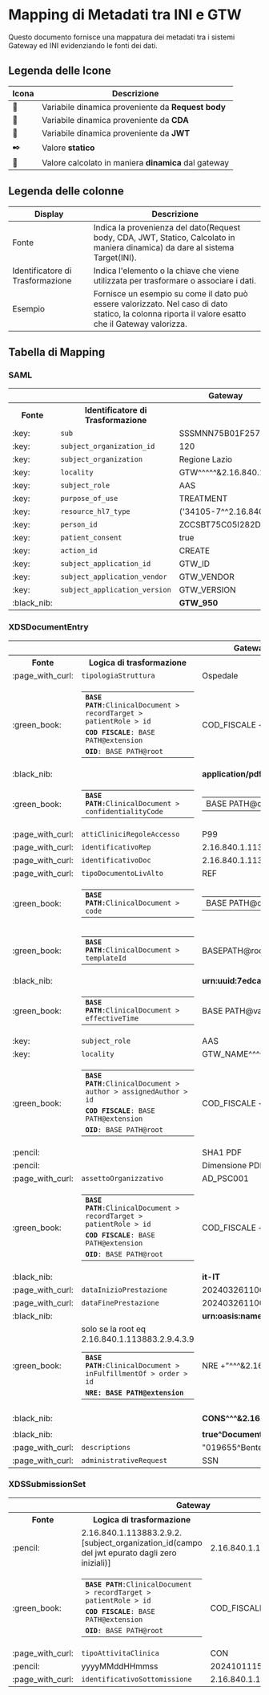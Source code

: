 # Mapping di Metadati tra INI e GTW

Questo documento fornisce una mappatura dei metadati tra i sistemi Gateway ed INI evidenziando le fonti dei dati.

## Legenda delle Icone

| Icona             | Descrizione                                          |
|-------------------|------------------------------------------------------|
| :page_with_curl:  | Variabile dinamica proveniente da **Request body**   |
| :green_book:      | Variabile dinamica proveniente da **CDA**            |
| :key:             | Variabile dinamica proveniente da **JWT**            |
| :black_nib:       | Valore **statico**                                   |
| :pencil:          | Valore calcolato in maniera **dinamica** dal gateway | 

## Legenda delle colonne

| Display                           | Descrizione                                                                                                                                         |
|-----------------------------------|-----------------------------------------------------------------------------------------------------------------------------------------------------|
| Fonte                             | Indica la provenienza del dato(Request body, CDA, JWT, Statico, Calcolato in maniera dinamica) da dare al sistema Target(INI).                      |
| Identificatore di Trasformazione  | Indica l'elemento o la chiave che viene utilizzata per trasformare o associare i dati.                                                              |
| Esempio                           | Fornisce un esempio su come il dato può essere valorizzato. Nel caso di dato statico, la colonna riporta il valore esatto che il Gateway valorizza. |


## Tabella di Mapping
<h3>SAML</h3>
<table>
    <tr>
        <th colspan="3">Gateway</th>
        <th rowspan="2">INI</th>
    </tr>
    <tr>
        <th>Fonte</th>
        <th>Identificatore di Trasformazione</th>
        <th>Esempio</th>
    </tr>
    <tr>
        <td>:key:</td>
        <td><code>sub</code></td>
        <td>SSSMNN75B01F257L^^^&2.16.840.1.113883.2.9.4.3.2&ISO</td>
        <td><code>urn:oasis:names:tc:xacml:1.0:subject:subject-id</code></td>
    </tr>
    <tr>
        <td>:key:</td>
        <td><code>subject_organization_id</code></td>
        <td>120</td>
        <td><code>urn:oasis:names:tc:xspa:1.0:subject:organization-id</code></td>
    </tr>
    <tr>
        <td>:key:</td>
        <td><code>subject_organization</code></td>
        <td>Regione Lazio</td>
        <td><code>urn:oasis:names:tc:xspa:1.0:subject:organization</code></td>
    </tr>
    <tr>
        <td>:key:</td>
        <td><code>locality</code></td>
        <td>GTW^^^^^&2.16.840.1.113883.2.9.4.1.3&ISO^^^^GTW_STRUTTURA</td>
        <td><code>urn:oasis:names:tc:xspa:1.0:environment:locality</code></td>
    </tr>
    <tr>
        <td>:key:</td>
        <td><code>subject_role</code></td>
        <td>AAS</td>
        <td><code>urn:oasis:names:tc:xacml:2.0:subject:role</code></td>
    </tr>
    <tr>
        <td>:key:</td>
        <td><code>purpose_of_use</code></td>
        <td>TREATMENT</td>
        <td><code>urn:oasis:names:tc:xspa:1.0:subject:purposeofuse</code></td>
    </tr>
    <tr>
        <td>:key:</td>
        <td><code>resource_hl7_type</code></td>
        <td>('34105-7^^2.16.840.1.113883.6.1')</td>
        <td><code>urn:oasis:names:tc:xspa:1.0:resource:hl7:type</code></td>
    </tr>
    <tr>
        <td>:key:</td>
        <td><code>person_id</code></td>
        <td>ZCCSBT75C05I282D^^^&2.16.840.1.113883.2.9.4.3.2&ISO</td>
        <td><code>urn:oasis:names:tc:xacml:1.0:resource:resource-id</code></td>
    </tr>
    <tr>
        <td>:key:</td>
        <td><code>patient_consent</code></td>
        <td>true</td>
        <td><code>urn:oasis:names:tc:xspa:1.0:resource:patient:consent</code></td>
    </tr>
    <tr>
        <td>:key:</td>
        <td><code>action_id</code></td>
        <td>CREATE</td>
        <td><code>urn:oasis:names:tc:xacml:1.0:action:action-id</code></td>
    </tr>
    <tr>
        <td>:key:</td>
        <td><code>subject_application_id</code></td>
        <td>GTW_ID</td>
        <td><code>SubjectApplicationId</code></td>
    </tr>
    <tr>
        <td>:key:</td>
        <td><code>subject_application_vendor</code></td>
        <td>GTW_VENDOR</td>
        <td><code>SubjectApplicationVendor</code></td>
    </tr>
    <tr>
        <td>:key:</td>
        <td><code>subject_application_version</code></td>
        <td>GTW_VERSION</td>
        <td><code>SubjectApplicationVersion</code></td>
    </tr>
    <tr>
        <td>:black_nib:</td>
        <td></td>
        <td><strong>GTW_950</strong></td>
        <td><code>SubjectAuthenticator</code></td>
    </tr>
</table>
 
<h3>XDSDocumentEntry</h3>

<table>
    <tr>
        <th colspan="3">Gateway</th>
        <th rowspan="2">INI</th>
    </tr>
    <tr>
        <th>Fonte</th>
        <th>Logica di trasformazione</th>
        <th>Esempio</th>
    </tr>
    <tr>
        <td>:page_with_curl:</td>
        <td><code>tipologiaStruttura</code></td>
        <td>Ospedale</td>
        <td><code>healthcareFacilityTypeCode</code></td>
    </tr>
    <tr>
        <td>:green_book:</td> 
        <td>
            <table>
                <tr>
                    <td><code><strong>BASE PATH</strong>:ClinicalDocument &gt; recordTarget &gt; patientRole &gt; id</code>
                    </td>
                </tr>
                <tr>
                    <td><code><strong>COD FISCALE</strong>: BASE PATH@extension</code></td>
                </tr>
                <tr>
                    <td><code><strong>OID</strong>: BASE PATH@root</code></td>
                </tr>
            </table>
        </td> 
        <td>COD_FISCALE + "^^^&" + OID + "&ISO"</td>
        <td><code>patientId</code></td>
    </tr>
    <tr>
        <td>:black_nib:</td>
        <td></td>
        <td><strong>application/pdf+text/x-cda-r2+xml</strong></td>
        <td><code>mimeType</code></td>
    </tr>
    <tr>
        <td>:green_book:</td>
        <td>
            <table>
                <tr>
                    <td><code><strong>BASE PATH</strong>:ClinicalDocument &gt confidentialityCode</code></td>
                </tr>
            </table>
        </td>
        <td>
            <table>
                <tr>
                    <td>BASE PATH@code</td>
                    <td>BASE PATH@displayName</td>
                </tr>
            </table>
        </td>
        <td><code>confidentialityCode</code></td>
    </tr>
    <tr>
        <td>:page_with_curl:</td>
        <td><code>attiCliniciRegoleAccesso</code></td>
        <td>P99</td>
        <td><code>eventCodeList</code></td>
    </tr>
    <tr>
        <td>:page_with_curl:</td>
        <td><code>identificativoRep</code></td>
        <td>2.16.840.1.113883.2.9.2.120.4.5.111111</td>
        <td><code>repositoryUniqueId</code></td>
    </tr>
    <tr>
        <td>:page_with_curl:</td>
        <td><code>identificativoDoc</code></td>
        <td>2.16.840.1.113883.2.9.2.120.4.4^GTW_ID</td>
        <td><code>uniqueId</code></td>
    </tr>
    <tr>
        <td>:page_with_curl:</td>
        <td><code>tipoDocumentoLivAlto</code></td>
        <td>REF</td>
        <td><code>classCode</code></td>
    </tr>
    <tr>
        <td>:green_book:</td>
        <td>
            <table>
                <tr>
                    <td><code><strong>BASE PATH</strong>:ClinicalDocument &gt code</code></td>
                </tr>
            </table>
        </td>
        <td>
            <table>
                <tr>
                    <td>BASE PATH@code</td>
                    <td>BASE PATH@displayName</td>
                </tr>
            </table>
        </td>
        <td><code>typeCode</code></td>
    </tr>
    <tr>
        <td>:green_book:</td>
        <td>
            <table>
                <tr>
                    <td><code><strong>BASE PATH</strong>:ClinicalDocument &gt templateId</code></td>
                </tr>
            </table>
        </td>
        <td>BASEPATH@root</td>
        <td><code>formatCode</code></td>
    </tr>
    <tr>
        <td>:black_nib:</td>
        <td></td>
        <td><strong>urn:uuid:7edca82f-054d-47f2-a032-9b2a5b5186c1</strong></td>
        <td><code>entryUUID</code></td>
    </tr>
    <tr>
        <td>:green_book:</td>
        <td>
            <table>
                <tr>
                    <td><code><strong>BASE PATH</strong>:ClinicalDocument &gt effectiveTime</code></td>
                </tr>
            </table>
        </td>
        <td>BASE PATH@value</td>
        <td><code>creationTime</code></td>
    </tr>
    <tr>
        <td>:key:</td>
        <td><code>subject_role</code></td>
        <td>AAS</td>
        <td><code>authorRole</code></td>
    </tr>
    <tr>
        <td>:key:</td>
        <td><code>locality</code></td>
        <td>GTW_NAME^^^^^&2.16.840.1.113883.2.9.4.1.3&ISO^^^^GTW_STRUCTURE</td>
        <td><code>authorInstitution</code></td>
    </tr>
    <tr>
        <td>:green_book:</td>
        <td>
            <table>
                <tr>
                    <td><code><strong>BASE PATH</strong>:ClinicalDocument &gt author &gt assignedAuthor &gt id</code>
                    </td>
                </tr>
                <tr>
                    <td><code><strong>COD FISCALE</strong>: BASE PATH@extension</code></td>
                </tr>
                <tr>
                    <td><code><strong>OID</strong>: BASE PATH@root</code></td>
                </tr>
            </table>
        </td>
        <td>COD_FISCALE + "^^^^^^^^&" + OID + "&ISO"</td>
        <td><code>authorPerson</code></td>
    </tr>
    <tr>
        <td>:pencil:</td>
        <td></td>
        <td>SHA1 PDF</td>
        <td><code>hash</code></td>
    </tr>
    <tr>
        <td>:pencil:</td>
        <td></td>
        <td>Dimensione PDF in byte</td>
        <td><code>size</code></td>
    </tr>
    <tr>
        <td>:page_with_curl:</td>
        <td><code>assettoOrganizzativo</code></td>
        <td>AD_PSC001</td>
        <td><code>practiceSettingsCode</code></td>
    </tr>
    <tr>
        <td>:green_book:</td>
        <td>
            <table>
                <tr>
                    <td><code><strong>BASE PATH</strong>:ClinicalDocument &gt recordTarget &gt patientRole &gt id</code>
                    </td>
                </tr>
                <tr>
                    <td><code><strong>COD FISCALE</strong>: BASE PATH@extension</code></td>
                </tr>
                <tr>
                    <td><code><strong>OID</strong>: BASE PATH@root</code></td>
                </tr>
            </table>
        </td>
        <td>COD_FISCALE + "^^^&" + OID + "&ISO"</td>
        <td><code>sourcePatientId</code></td>
    </tr>
    <tr>
        <td>:black_nib:</td>
        <td></td>
        <td><strong>it-IT</strong></td>
        <td><code>languageCode</code></td>
    </tr>
    <tr>
        <td>:page_with_curl:</td>
        <td><code>dataInizioPrestazione</code></td>
        <td>20240326110012</td>
        <td><code>serviceStartTime</code></td>
    </tr>
    <tr>
        <td>:page_with_curl:</td>
        <td><code>dataFinePrestazione</code></td>
        <td>20240326110012</td>
        <td><code>serviceStopTime</code></td>
    </tr>
    <tr>
        <td>:black_nib:</td>
        <td></td>
        <td><strong>urn:oasis:names:tc:ebxml-regrep:StatusType:Approved</strong></td>
        <td><code>$XDSDocumentEntryStatus</code></td>
    </tr>
    <tr>
        <td>:green_book:</td>
        <td>
            <table>
                <tr>
                    <td><code><strong>BASE PATH</strong>:ClinicalDocument &gt inFulfillmentOf &gt order &gt id</code>
                    </td>
                </tr>
                <tr>
                    <td><code><strong>NRE: BASE PATH@extension</strong></code></td>
                    solo se la root eq 2.16.840.1.113883.2.9.4.3.9
                </tr> 
            </table>
        </td>
        <td>NRE +"^^^&2.16.840.1.113883.2.9.4.3.8"+&ISO^urn:ihe:iti:xds:2013:order</td>
        <td><code>referenceIdList</code></td>
    </tr>
    <tr>
        <td>:black_nib:</td>
        <td></td>
        <td><strong>CONS^^^&2.16.840.1.113883.2.9.3.3.6.1.7&ISO</strong></td>
        <td><code>urn:ita:2017:repository-type</code></td>
    </tr>
    <tr>
        <td>:black_nib:</td>
        <td></td>
        <td><strong>true^Documento firmato</strong></td>
        <td><code>documentSigned</code></td>
    </tr>
    <tr>
        <td>:page_with_curl:</td>
        <td><code>descriptions</code></td>
        <td>"019655^Bentelan^2.16.840.1.113883.2.9.6.1.5"</td>
        <td><code>description</code></td>
    </tr>
    <tr>
        <td>:page_with_curl:</td>
        <td><code>administrativeRequest</code></td>
        <td>SSN</td>
        <td><code>administrativeRequest</code></td>
    </tr>

</table>

<h3>XDSSubmissionSet</h3>

<table>
    <tr>
        <th colspan="3">Gateway</th>
        <th rowspan="2">INI</th>
    </tr>
    <tr>
        <th>Fonte</th>
        <th>Logica di trasformazione</th>
        <th>Esempio</th>
    </tr>
    <tr>
        <td>:pencil:</td>
        <td>2.16.840.1.113883.2.9.2.[subject_organization_id(campo del jwt epurato dagli zero iniziali)]</td>
        <td>2.16.840.1.113883.2.9.2.120</td>
        <td><code>sourceId</code></td>
    </tr>
    <tr>
        <td>:green_book:</td>
        <td>
            <table>
                <tr>
                    <td><code><strong>BASE PATH</strong>:ClinicalDocument &gt; recordTarget &gt; patientRole &gt; id</code>
                    </td>
                </tr>
                <tr>
                    <td><code><strong>COD FISCALE</strong>: BASE PATH@extension</code></td>
                </tr>
                <tr>
                    <td><code><strong>OID</strong>: BASE PATH@root</code></td>
                </tr>
            </table>
        </td>
        <td>COD_FISCALE + "^^^&" + OID + "&ISO"/td>
        <td><code>patientId</code></td>
    </tr>
    <tr>
        <td>:page_with_curl:</td>
        <td><code>tipoAttivitaClinica</code></td>
        <td>CON</td>
        <td><code>contentTypeCode</code></td>
    </tr>
    <tr>
        <td>:pencil:</td>
        <td>yyyyMMddHHmmss</td>
        <td>20241011152345</td>
        <td><code>submissionTime</code></td>
    </tr>
    <tr>
        <td>:page_with_curl:</td>
        <td><code>identificativoSottomissione</code></td>
        <td>2.16.840.1.113883.2.9.2.120.4.3.123456</td>
        <td><code>uniqueId</code></td>
    </tr>

</table>